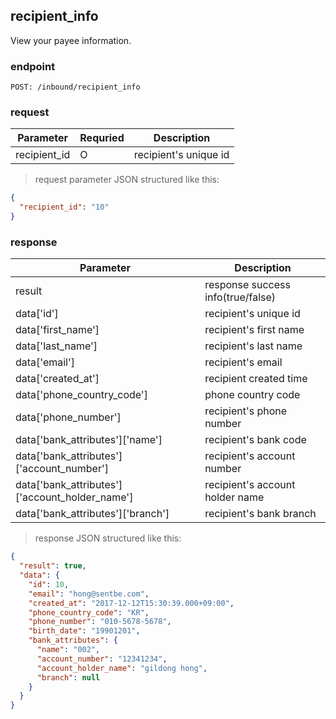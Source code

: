 ## recipient_info

View your payee information.

### endpoint
<code>POST: /inbound/recipient_info</code>

### request

Parameter | Requried | Description
--------- | ------- | -----------
recipient_id |O| recipient's unique id

> request parameter JSON structured like this:

```json
{
  "recipient_id": "10"
}
```

### response
Parameter | Description
--------- | -----------
result | response success info(true/false)
data['id'] | recipient's unique id
data['first_name'] | recipient's first name
data['last_name'] | recipient's last name
data['email'] | recipient's email
data['created_at'] | recipient created time
data['phone_country_code'] | phone country code
data['phone_number'] | recipient's phone number
data['bank_attributes']['name'] | recipient's bank code
data['bank_attributes']['account_number'] | recipient's account number
data['bank_attributes']['account_holder_name'] | recipient's account holder name
data['bank_attributes']['branch'] | recipient's bank branch

> response JSON structured like this:

```json
{
  "result": true,
  "data": {
    "id": 10,
    "email": "hong@sentbe.com",
    "created_at": "2017-12-12T15:30:39.000+09:00",
    "phone_country_code": "KR",
    "phone_number": "010-5678-5678",
    "birth_date": "19901201",
    "bank_attributes": {
      "name": "002",
      "account_number": "12341234",
      "account_holder_name": "gildong hong",
      "branch": null
    }
  }
}
```
